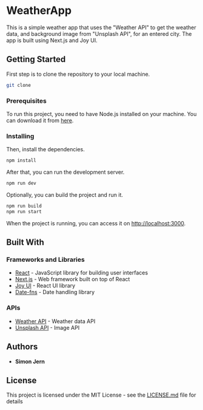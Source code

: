 # WeatherApp

This is a simple weather app that uses the "Weather API" to get the weather data, and background image from "Unsplash API", for an entered city. The app is built using Next.js and Joy UI.

## Getting Started

First step is to clone the repository to your local machine.

```bash
git clone
```

### Prerequisites

To run this project, you need to have Node.js installed on your machine. You can download it from [here](https://nodejs.org/en/).

### Installing

Then, install the dependencies.

```bash
npm install
```

After that, you can run the development server.

```bash
npm run dev
```

Optionally, you can build the project and run it.

```bash
npm run build
npm run start
```

When the project is running, you can access it on [http://localhost:3000](http://localhost:3000).

## Built With

### Frameworks and Libraries

- [React](https://reactjs.org/) - JavaScript library for building user interfaces
- [Next.js](https://nextjs.org/) - Web framework built on top of React
- [Joy UI](https://mui.com/joy-ui/getting-started/) - React UI library
- [Date-fns](https://date-fns.org/) - Date handling library

### APIs

- [Weather API](https://www.weatherapi.com/) - Weather data API
- [Unsplash API](https://unsplash.com/developers) - Image API

## Authors

- **Simon Jern**

## License

This project is licensed under the MIT License - see the [LICENSE.md](LICENSE.md) file for details
